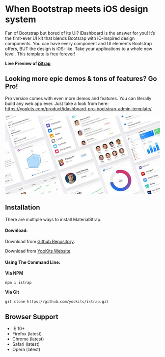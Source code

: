 When Bootstrap meets iOS design system
============

Fan of Bootstrap but bored of its UI? iDashboard is the answer for you! It’s the first-ever UI kit that blends Bootsrap with iO-inspired design components. You can have every component and UI elements Bootstrap offers, BUT the design is iOS-like. Take your applications to a whole new level. This template is free forever!

**Live Preview of [iStrap](https://yookits.com/demo/istrap)**

Looking more epic demos & tons of features? Go Pro!
------------------------------
Pro version comes with even more demos and features. You can literally build any web app ever. Just take a look from here: https://yookits.com/product/idashboard-pro-bootstrap-admin-template/

!["iDashboardPro Preview"](https://github.com/yookits/istrap/blob/master/assets/img/idashboard.jpg?raw=true "iDashboardPro Preview")

Installation
------------
There are multiple ways to install MaterialStrap.

#### Download:

Download from [Github Repository](https://github.com/yookits/istrap).

Download from [YooKits Website](https://yookits.com/product/ios-bootstrap/).

#### Using The Command Line:

__Via NPM__
```bash
npm i istrap
```

__Via Git__
```
git clone https://github.com/yookits/istrap.git
```

Browser Support
---------------
- IE 10+
- Firefox (latest)
- Chrome (latest)
- Safari (latest)
- Opera (latest)
